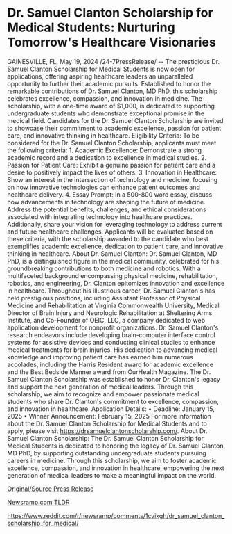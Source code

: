 # Dr. Samuel Clanton Scholarship for Medical Students: Nurturing Tomorrow's Healthcare Visionaries

GAINESVILLE, FL, May 19, 2024 /24-7PressRelease/ -- The prestigious Dr. Samuel Clanton Scholarship for Medical Students is now open for applications, offering aspiring healthcare leaders an unparalleled opportunity to further their academic pursuits. Established to honor the remarkable contributions of Dr. Samuel Clanton, MD PhD, this scholarship celebrates excellence, compassion, and innovation in medicine.  The scholarship, with a one-time award of $1,000, is dedicated to supporting undergraduate students who demonstrate exceptional promise in the medical field. Candidates for the Dr. Samuel Clanton Scholarship are invited to showcase their commitment to academic excellence, passion for patient care, and innovative thinking in healthcare.  Eligibility Criteria: To be considered for the Dr. Samuel Clanton Scholarship, applicants must meet the following criteria:  1.	Academic Excellence: Demonstrate a strong academic record and a dedication to excellence in medical studies. 2.	Passion for Patient Care: Exhibit a genuine passion for patient care and a desire to positively impact the lives of others. 3.	Innovation in Healthcare: Show an interest in the intersection of technology and medicine, focusing on how innovative technologies can enhance patient outcomes and healthcare delivery. 4.	Essay Prompt: In a 500-800 word essay, discuss how advancements in technology are shaping the future of medicine. Address the potential benefits, challenges, and ethical considerations associated with integrating technology into healthcare practices. Additionally, share your vision for leveraging technology to address current and future healthcare challenges.  Applicants will be evaluated based on these criteria, with the scholarship awarded to the candidate who best exemplifies academic excellence, dedication to patient care, and innovative thinking in healthcare.  About Dr. Samuel Clanton: Dr. Samuel Clanton, MD PhD, is a distinguished figure in the medical community, celebrated for his groundbreaking contributions to both medicine and robotics. With a multifaceted background encompassing physical medicine, rehabilitation, robotics, and engineering, Dr. Clanton epitomizes innovation and excellence in healthcare.  Throughout his illustrious career, Dr. Samuel Clanton's has held prestigious positions, including Assistant Professor of Physical Medicine and Rehabilitation at Virginia Commonwealth University, Medical Director of Brain Injury and Neurologic Rehabilitation at Sheltering Arms Institute, and Co-Founder of OEIC, LLC, a company dedicated to web application development for nonprofit organizations.  Dr. Samuel Clanton's research endeavors include developing brain-computer interface control systems for assistive devices and conducting clinical studies to enhance medical treatments for brain injuries. His dedication to advancing medical knowledge and improving patient care has earned him numerous accolades, including the Harris Resident award for academic excellence and the Best Bedside Manner award from OurHealth Magazine.  The Dr. Samuel Clanton Scholarship was established to honor Dr. Clanton's legacy and support the next generation of medical leaders. Through this scholarship, we aim to recognize and empower passionate medical students who share Dr. Clanton's commitment to excellence, compassion, and innovation in healthcare.  Application Details: •	Deadline: January 15, 2025 •	Winner Announcement: February 15, 2025  For more information about the Dr. Samuel Clanton Scholarship for Medical Students and to apply, please visit https://drsamuelclantonscholarship.com/.  About Dr. Samuel Clanton Scholarship: The Dr. Samuel Clanton Scholarship for Medical Students is dedicated to honoring the legacy of Dr. Samuel Clanton, MD PhD, by supporting outstanding undergraduate students pursuing careers in medicine. Through this scholarship, we aim to foster academic excellence, compassion, and innovation in healthcare, empowering the next generation of medical leaders to make a meaningful impact on the world. 

[Original/Source Press Release](https://www.24-7pressrelease.com/press-release/511006/dr-samuel-clanton-scholarship-for-medical-students-nurturing-tomorrows-healthcare-visionaries)
                    

[Newsramp.com TLDR](None) 

https://www.reddit.com/r/newsramp/comments/1cvikgh/dr_samuel_clanton_scholarship_for_medical/